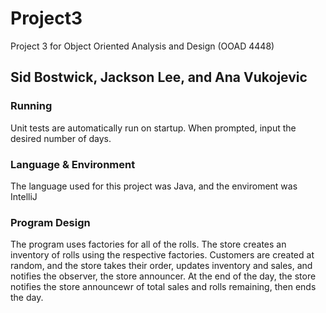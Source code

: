 # Project3
Project 3 for Object Oriented Analysis and Design (OOAD 4448)
## Sid Bostwick, Jackson Lee, and Ana Vukojevic

### Running
Unit tests are automatically run on startup. When prompted, input the desired number of days.

### Language & Environment
The language used for this project was Java, and the enviroment was IntelliJ

### Program Design
The program uses factories for all of the rolls. The store creates an inventory of rolls using the respective factories. Customers are created at random, and the store takes their order, updates inventory and sales, and notifies the observer, the store announcer. At the end of the day, the store notifies the store announcewr of total sales and rolls remaining, then ends the day.
